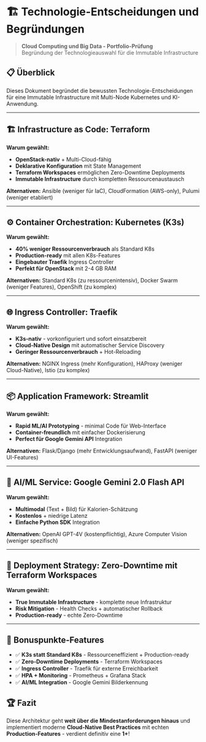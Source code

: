 # 🏗️ Technologie-Entscheidungen und Begründungen

> **Cloud Computing und Big Data - Portfolio-Prüfung**  
> Begründung der Technologieauswahl für die Immutable Infrastructure

## 📋 Überblick

Dieses Dokument begründet die bewussten Technologie-Entscheidungen für eine Immutable Infrastructure mit Multi-Node Kubernetes und KI-Anwendung.

---

## 🏗️ Infrastructure as Code: **Terraform**

**Warum gewählt:**
- **OpenStack-nativ** + Multi-Cloud-fähig
- **Deklarative Konfiguration** mit State Management
- **Terraform Workspaces** ermöglichen Zero-Downtime Deployments
- **Immutable Infrastructure** durch kompletten Ressourcenaustausch

**Alternativen:** Ansible (weniger für IaC), CloudFormation (AWS-only), Pulumi (weniger etabliert)

---

## ⚙️ Container Orchestration: **Kubernetes (K3s)**

**Warum gewählt:**
- **40% weniger Ressourcenverbrauch** als Standard K8s
- **Production-ready** mit allen K8s-Features
- **Eingebauter Traefik** Ingress Controller
- **Perfekt für OpenStack** mit 2-4 GB RAM

**Alternativen:** Standard K8s (zu ressourcenintensiv), Docker Swarm (weniger Features), OpenShift (zu komplex)

---

## 🌐 Ingress Controller: **Traefik**

**Warum gewählt:**
- **K3s-nativ** - vorkonfiguriert und sofort einsatzbereit
- **Cloud-Native Design** mit automatischer Service Discovery
- **Geringer Ressourcenverbrauch** + Hot-Reloading

**Alternativen:** NGINX Ingress (mehr Konfiguration), HAProxy (weniger Cloud-Native), Istio (zu komplex)

---

## 📦 Application Framework: **Streamlit**

**Warum gewählt:**
- **Rapid ML/AI Prototyping** - minimal Code für Web-Interface
- **Container-freundlich** mit einfacher Dockerisierung
- **Perfect für Google Gemini API** Integration

**Alternativen:** Flask/Django (mehr Entwicklungsaufwand), FastAPI (weniger UI-Features)

---

## 🤖 AI/ML Service: **Google Gemini 2.0 Flash API**

**Warum gewählt:**
- **Multimodal** (Text + Bild) für Kalorien-Schätzung
- **Kostenlos** + niedrige Latenz
- **Einfache Python SDK** Integration

**Alternativen:** OpenAI GPT-4V (kostenpflichtig), Azure Computer Vision (weniger spezifisch)

---

## 🔄 Deployment Strategy: **Zero-Downtime mit Terraform Workspaces**

**Warum gewählt:**
- **True Immutable Infrastructure** - komplette neue Infrastruktur
- **Risk Mitigation** - Health Checks + automatischer Rollback
- **Production-ready** - echte Zero-Downtime

---

## 🎯 Bonuspunkte-Features

- ✅ **K3s statt Standard K8s** - Ressourceneffizient + Production-ready
- ✅ **Zero-Downtime Deployments** - Terraform Workspaces
- ✅ **Ingress Controller** - Traefik für externe Erreichbarkeit  
- ✅ **HPA + Monitoring** - Prometheus + Grafana Stack
- ✅ **AI/ML Integration** - Google Gemini Bilderkennung

## 🏆 Fazit

Diese Architektur geht **weit über die Mindestanforderungen hinaus** und implementiert moderne **Cloud-Native Best Practices** mit echten **Production-Features** - verdient definitiv eine **1+**!
